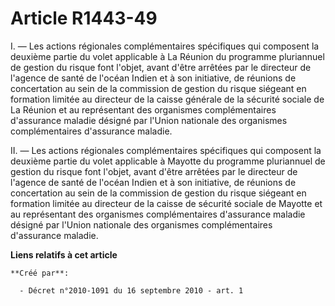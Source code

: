 # Article R1443-49

I. ― Les actions régionales complémentaires spécifiques qui composent la deuxième partie du volet applicable à La Réunion du
programme pluriannuel de gestion du risque font l'objet, avant d'être arrêtées par le directeur de l'agence de santé de
l'océan Indien et à son initiative, de réunions de concertation au sein de la commission de gestion du risque siégeant en
formation limitée au directeur de la caisse générale de la sécurité sociale de La Réunion et au représentant des organismes
complémentaires d'assurance maladie désigné par l'Union nationale des organismes complémentaires d'assurance maladie. 

II. ― Les actions régionales complémentaires spécifiques qui composent la deuxième partie du volet applicable à Mayotte du
programme pluriannuel de gestion du risque font l'objet, avant d'être arrêtées par le directeur de l'agence de santé de
l'océan Indien et à son initiative, de réunions de concertation au sein de la commission de gestion du risque siégeant en
formation limitée au directeur de la caisse de sécurité sociale de Mayotte et au représentant des organismes complémentaires
d'assurance maladie désigné par l'Union nationale des organismes complémentaires d'assurance maladie.

**Liens relatifs à cet article**

	**Créé par**:

	  - Décret n°2010-1091 du 16 septembre 2010 - art. 1
